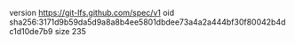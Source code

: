 version https://git-lfs.github.com/spec/v1
oid sha256:3171d9b59da5d9a8a8b4ee5801dbdee73a4a2a444bf30f80042b4dc1d10de7b9
size 235
